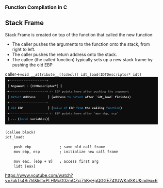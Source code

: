 ### Function Compilation in C

## Stack Frame
Stack Frame is created on top of the function that called the new function

- The caller pushes the arguments to the function onto the stack, from right to left.
- The caller pushes the return address onto the stack.
- The callee (the called function) typically sets up a new stack frame by pushing the old EBP

caller->`void __attribute__((cdecl)) idt_load(IDTDescriptor* idt)`
![alt text](stack.png)
```
(callee block)
idt_load:

    push ebp             ; save old call frame
    mov ebp, esp         ; initialize new call frame
    
    mov eax, [ebp + 8]   ; access first arg
    lidt [eax]
```

https://www.youtube.com/watch?v=7ukTs4Bi7hI&list=PLHMcG0zmCZcj7hKyHgQGGEZ41UWKaISKU&index=6

